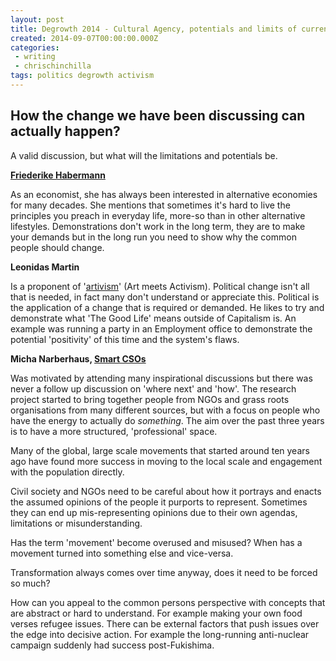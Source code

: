 ```yaml
---
layout: post
title: Degrowth 2014 - Cultural Agency, potentials and limits of current civic movement
created: 2014-09-07T00:00:00.000Z
categories:
 - writing
 - chrischinchilla
tags: politics degrowth activism
---
```


## How the change we have been discussing can actually happen?

A valid discussion, but what will the limitations and potentials be.

**[Friederike Habermann](https://www.leuphana.de/nage-tagung/programm/referierende/friederike-habermann.html)**

As an economist, she has always been interested in alternative economies for many decades. She mentions that sometimes it's hard to live the principles you preach in everyday life, more-so than in other alternative lifestyles. Demonstrations don't work in the long term, they are to make your demands but in the long run you need to show why the common people should change.

**Leonidas Martin**

Is a proponent of '[artivism](https://artisticactivism.org/)' (Art meets Activism). Political change isn't all that is needed, in fact many don't understand or appreciate this. Political is the application of a change that is required or demanded. He likes to try and demonstrate what 'The Good Life' means outside of Capitalism is. An example was running a party in an Employment office to demonstrate the potential 'positivity' of this time and the system's flaws.

**Micha Narberhaus, [Smart CSOs](https://www.smart-csos.org/)**

Was motivated by attending many inspirational discussions but there was never a follow up discussion on 'where next' and 'how'. The research project started to bring together people from NGOs and grass roots organisations from many different sources, but with a focus on people who have the energy to actually do _something_. The aim over the past three years is to have a more structured, 'professional' space.

Many of the global, large scale movements that started around ten years ago have found more success in moving to the local scale and engagement with the population directly.

Civil society and NGOs need to be careful about how it portrays and enacts the assumed opinions of the people it purports to represent. Sometimes they can end up mis-representing opinions due to their own agendas, limitations or misunderstanding.

Has the term 'movement' become overused and misused? When has a movement turned into something else and vice-versa.

Transformation always comes over time anyway, does it need to be forced so much?

How can you appeal to the common persons perspective with concepts that are abstract or hard to understand. For example making your own food verses refugee issues. There can be external factors that push issues over the edge into decisive action. For example the long-running anti-nuclear campaign suddenly had success post-Fukishima.

